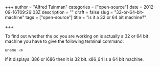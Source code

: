 +++
author = "Alfred Tuinman"
categories = ["open-source"]
date = 2012-09-16T09:26:03Z
description = ""
draft = false
slug = "32-or-64-bit-machine"
tags = ["open-source"]
title = "Is it a 32 or 64 bit machine?"

+++


To find out whether the pc you are working on is actually a 32 or 64 bit machine you have to give the following terminal command:

    uname -m
  
If it displays i386 or i686 then it is 32 bit. x86_64 is a 64 bit machine.

